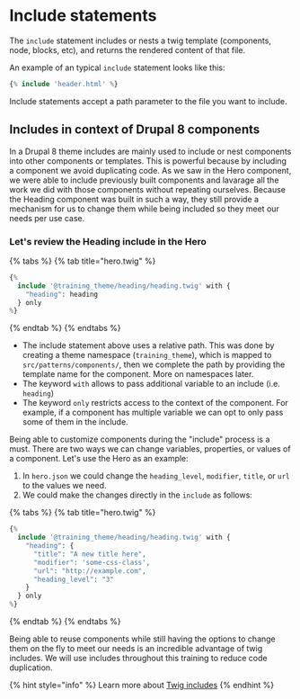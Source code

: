 # Include statements

The `include` statement includes or nests a twig template \(components, node, blocks, etc\), and returns the rendered content of that file.

An example of an typical `include` statement looks like this:

```php
{% include 'header.html' %}
```

Include statements accept a path parameter to the file you want to include.

## Includes in context of Drupal 8 components

In a Drupal 8 theme includes are mainly used to include or nest components into other components or templates. This is powerful because by including a component we avoid duplicating code. As we saw in the Hero component, we were able to include previously built components and lavarage all the work we did with those components without repeating ourselves. Because the Heading component was built in such a way, they still provide a mechanism for us to change them while being included so they meet our needs per use case.

### Let's review the Heading include in the Hero

{% tabs %}
{% tab title="hero.twig" %}
```php
{%
  include '@training_theme/heading/heading.twig' with {
    "heading": heading
  } only
%}
```
{% endtab %}
{% endtabs %}

* The include statement above uses a relative path.  This was done by creating a theme namespace \(`training_theme`\), which is mapped to `src/patterns/components/`, then we complete the path by providing the template name for the component.  More on namespaces later.
* The keyword `with` allows to pass additional variable to an include \(i.e. `heading`\)
* The keyword `only` restricts access to the context of the component.  For example, if a component has multiple variable we can opt to only pass some of them in the include.

Being able to customize components during the "include" process is a must. There are two ways we can change variables, properties, or values of a component.  Let's use the Hero as an example:

1. In `hero.json` we could change the `heading_level`, `modifier`, `title`, or `url` to the values we need. 
2. We could make the changes directly in the `include` as follows:

{% tabs %}
{% tab title="hero.twig" %}
```php
{%
  include '@training_theme/heading/heading.twig' with {
    "heading": {
      "title": "A new title here",
      "modifier": 'some-css-class',
      "url": "http://example.com",
      "heading_level": "3"
    }
  } only
%}
```
{% endtab %}
{% endtabs %}

Being able to reuse components while still having the options to change them on the fly to meet our needs is an incredible advantage of twig includes. We will use includes throughout this training to reduce code duplication.

{% hint style="info" %}
Learn more about [Twig includes](https://twig.symfony.com/doc/3.x/tags/include.html)
{% endhint %}

